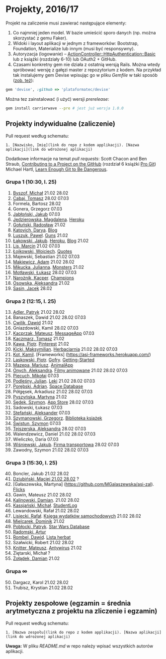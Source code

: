 # Projekty, 2016/17

Projekt na zaliczenie musi zawierać następujące elementy:

1. Co najmniej jeden model. W bazie umieścić sporo danych
  (np. można skorzystać z gemu Faker).
1. Widoki i layout aplikacji w jednym z frameworków:
   Bootstrap, Foundation, Materialize lub innym (musi być responsywny).
1. Autoryzacja (logowanie) – [ActionController::HttpAuthentication::Basic](http://edgeapi.rubyonrails.org/classes/ActionController/HttpAuthentication/Basic.html)
   lub z książki [](https://www.railstutorial.org/book) (rozdziały 6-10)
   lub OAuth2 + GitHub.
1. Czasami konkretny gem nie działa z ostatnią wersją Rails. Można wtedy spróbować
  wersję z gałęzi master z repozytorium z kodem. Na przykład tak instalujemy
  gem Devise wpisując go w pliku _Gemfile_ w taki sposób
  ([zob. też](http://bundler.io/git.html)):

```ruby
gem 'devise', :github => 'plataformatec/devise'
```
Można tez zainstalować (i użyć) wersji _prerelease_:
```sh
gem install carrierwave --pre # jest już wersja 1.0.0
```

## Projekty indywidualne (zaliczenie)

Pull request według schematu:
```
1. [Nazwisko, Imię](link do repo z kodem applikacji). [Nazwa aplikacji](link do wdrożonej aplikacji)
```

Dodatkowe informacje na temat _pull requests_: Scott Chacon and Ben Straub,
[Contributing to a Project on the GitHub](https://git-scm.com/book/en/v2/GitHub-Contributing-to-a-Project)
(rozdział 6 książki [Pro Git](https://git-scm.com/book/en/v2))
Michael Hartl, [Learn Enough Git to Be Dangerous](https://www.learnenough.com/git-tutorial).

<!--
  Regular Expressions Tutorial, http://www.regular-expressions.info/tutorial.html
     Find: (\d+),(.+),(.+),.+,.*
  Replace: $1. $2, $3
-->

### Grupa 1 (10:30, l. 25)

1. [Byszof, Michał](https://github.com/nietrwalyenol/asi) 21.02 28.02
49. [Cabaj, Tomasz](https://github.com/tcabaj/ASI) 28.02 07.03
16. Formela, Bartosz 28.02
2. Gonera, Grzegorz 07.03
3. [Jabłoński, Jakub](https://github.com/jakjablonski/ASI-my) 07.03
4. [Jędzierowska, Magdalena](https://github.com/MagdalenaJedzierowska/ASI). [Heroku](https://stark-reaches-64952.herokuapp.com/)
52. [Gołuński, Radosław](https://github.com/RGolun/ASI_ZAL) 21.02
5. [Katovich, Darya](https://github.com/dkotowicz/ruby_projekt_1). [Blog](https://blogrubydaria.herokuapp.com)
55. [Luszuk, Paweł](https://github.com/luszukpawel/Architektura-serwisow-internetowych-zal). [Guns](https://github.com/luszukpawel/Ruby-on-Rails-getting-started) 21.02
6. [Łąkowski, Jakub](https://github.com/kubalakowski/asi). [Heroku](https://simplerorapp.herokuapp.com/), [Blog](https://github.com/kubalakowski/ror-getting-started) 21.02
54. [Lis, Marcin](https://github.com/marcinlis0/ASI) 21.02 07.03
7. [Łojkowski, Wojciech](https://github.com/wlojkowski/QuotesApp). [Quotes](https://quotesapprails.herokuapp.com/)
56. Majewski, Sebastian 21.02 07.03
8. [Makiewicz, Adam](https://github.com/adammak2342/Ruby-asi) 21.02 28.02
58. [Mikucka, Julianna](https://github.com/LadyJuleczka/Monsters). [Monsters](/) 21.02
9. [Motławski, Łukasz](https://github.com/lmotlawski/ASI_lab) 28.02 07.03
10. [Narożnik, Kacper](https://github.com/knaroznik/Rails_LoLChampions). [Champions](https://champions-lol.herokuapp.com/)
11. [Osowska, Aleksandra](https://github.com/aleksandrao/Asi.git) 21.02
12. [Sasin, Jacek](https://github.com/jsasin/asi_lab) 28.02


### Grupa 2 (12:15, l. 25)

13. [Adler, Patryk](https://github.com/adlerpoland/mojeasi) 21.02 28.02
14. Banaszek, Dawid 21.02 28.02 07.03
15. [Cwilik, Dawid](https://github.com/jodanpotasu/CrudRails) 21.02
17. Gniazdowski, Kamil 28.02 07.03
18. [Kacprzak, Mateusz](https://github.com/implssv/MessageApp). [MessageApp](http://serene-spire-89656.herokuapp.com) 07.03
19. [Kaczmarz, Tomasz](https://github.com/tkaczmarz/asi) 21.02
20. [Kawa, Piotr](https://github.com/Pkawa/pinterest-clone). [Pinterest](https://myownpinterest.herokuapp.com/) 21.02
21. [Kicki, Maksymilian](https://github.com/mkicki/Herbaciarnia). [Herbaciarnia](https://herbaciarnia.herokuapp.com) 21.02 28.02 07.03
53. [Kot, Kamil](https://github.com/KotMeow/asi-frameworks). [Frameworks] (https://asi-frameworks.herokuapp.com/)
23. [Laskowski, Piotr](https://github.com/ozh204/Ruby-on-Rails). [Gofry](https://ozh204.herokuapp.com/). [Getting-Started](https://github.com/ozh204/Getting-Started)
24. [Mazepa, Mariusz](https://bitbucket.org/mmazepa/asi_zaliczenie). [AnimalApp](https://mmazepa.herokuapp.com/)
25. [Onych, Aleksandra](https://github.com/aonych/ruby_filmy). [Filmy animowane](https://quiet-everglades-56380.herokuapp.com/) 21.02 28.02 07.03
26. [Piecuch, Mikołaj](https://github.com/mikolajpiecuch/asi) 07.03
27. [Podleśny, Julian](https://github.com/jpodlesny/ruby_projekt). [Leki](https://intense-brook-60837.herokuapp.com/) 21.02 28.02 07.03
28. [Porębski, Adrian](https://bitbucket.org/APorebski/ror-1). [Space Database](https://sheltered-meadow-43448.herokuapp.com/)
29. Półgęsek, Arkadiusz 21.02 28.02 07.03
30. [Pyszyńska, Martyna](https://github.com/Matyldzia22/arch_serwisow) 21.02
31. [Sędek, Szymon](https://github.com/GSun12/ASI). [App Store](https://hidden-gorge-22591.herokuapp.com/) 28.02 07.03
63. Sadowski, Łukasz 07.03
32. [Stefański, Aleksander](https://github.com/astefanski1/rubyApp) 07.03
33. [Szymanowski, Grzegorz](https://github.com/gwszymanowski/Ruby-projekt-indywidualny). [Biblioteka książek](https://biblioteka-ksiazek.herokuapp.com/)
34. [Świstun, Szymon](https://github.com/SzymonSwistun94/projekty-asi) 07.03
35. [Tejszerska, Aleksandra](https://github.com/atejszerska/ruby-asi) 28.02 07.03
36. Walendzewicz, Daniel 21.02 28.02 07.03
37. Wieliczko, Daria 07.03
38. [Wiśniewski, Jakub](https://github.com/jawisniewski//RubyOnR). [Firma transportowa](http://firmatransportowa.herokuapp.com/) 28.02 07.03
39. Zawodny, Szymon 21.02 28.02 07.03


### Grupa 3 (15:30, l. 25)

40. Boncler, Jakub 21.02 28.02
51. [Dziubiński, Maciej 21.02 28.02](https://github.com/mdziub/asi) ?
41. [Gałaszewska, Martyna] (https://github.com/MGalaszewska/asi-zal). [Flicks](https://damp-escarpment-69384.herokuapp.com/)
42. Gawin, Mateusz 21.02 28.02
43. [Kalinowski, Damian](https://github.com/lafreak/asi). 21.02 28.02
44. [Kassjański, Michał](https://github.com/mkassjanski/asi-lab/). [StudentLog](https://infinite-tor-53957.herokuapp.com/)
45. Lewandowski, Rafał 21.02 28.02
46. [Lisiecki, Rafał](https://github.com/littlefoxmiastko/ruby1). [Księga wydatków samochodowych](https://ruby1naug.herokuapp.com/) 21.02 28.02
57. [Mielcarek, Dominik](https://github.com/ThaFog/ArchitekturaSerwisow) 21.02
47. [Pobłocki, Patryk](https://github.com/ppoblocki/projekt1_rails). [Star Wars Database](https://radiant-springs-24519.herokuapp.com/)
59. [Radomski, Artur](https://github.com/arturadom/ASI_zaliczenie)
60. [Rombel, Dawid](https://github.com/drombel/project-ruby). [Lista herbat](https://enigmatic-plains-17766.herokuapp.com/)
48. Szałwicki, Robert 21.02 28.02
22. [Knitter, Mateusz](https://github.com/supperbull/RubySEM6). [Antywirus](http://supperbull.herokuapp.com/) 21.02
63. Ziętarski, Michał ?
62. [Żołądek, Damian](https://github.com/damian024/rails) 21.02


### Grupa ∞

50. Dargacz, Karol 21.02 28.02
61. Trubisz, Krystian 21.02 28.02


## Projekty zespołowe (egzamin = średnia arytmetyczna z projektu na zliczenie i egzamin)

Pull request według schematu:
```
1. [Nazwa zespołu](link do repo z kodem applikacji). [Nazwa aplikacji](link do wdrożonej aplikacji)
```

**Uwaga:** W pliku _README.md_ w repo należy wpisać wszystkich autorów aplikacji.
